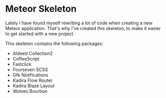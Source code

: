 # Meteor Skeleton

Lately I have found myself rewriting a lot of code when creating a new Meteor application. That's why I've created this skeleton, to make it easier to get started with a new project.

This skeleton contains the following packages:
* Aldeed Collection2
* CoffeeScript
* Fastclick
* Fourseven SCSS
* Gfk Notifications
* Kadira Flow Router
* Kadira Blaze Layout
* Wolves Bourbon
